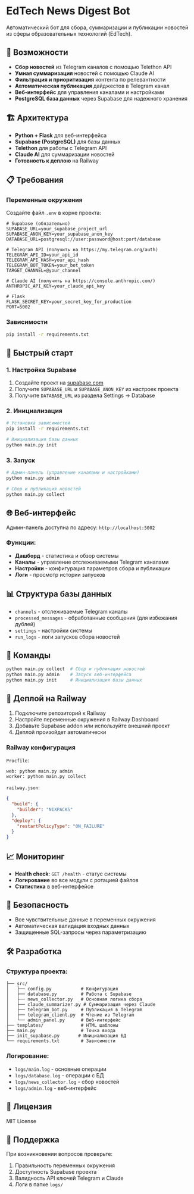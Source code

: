 # EdTech News Digest Bot

Автоматический бот для сбора, суммаризации и публикации новостей из сферы образовательных технологий (EdTech).

## 🚀 Возможности

- **Сбор новостей** из Telegram каналов с помощью Telethon API
- **Умная суммаризация** новостей с помощью Claude AI
- **Фильтрация и приоритизация** контента по релевантности
- **Автоматическая публикация** дайджестов в Telegram канал
- **Веб-интерфейс** для управления каналами и настройками
- **PostgreSQL база данных** через Supabase для надежного хранения

## 🏗️ Архитектура

- **Python + Flask** для веб-интерфейса
- **Supabase (PostgreSQL)** для базы данных
- **Telethon** для работы с Telegram API
- **Claude AI** для суммаризации новостей
- **Готовность к деплою** на Railway

## 📋 Требования

### Переменные окружения

Создайте файл `.env` в корне проекта:

```env
# Supabase (обязательно)
SUPABASE_URL=your_supabase_project_url
SUPABASE_ANON_KEY=your_supabase_anon_key
DATABASE_URL=postgresql://user:password@host:port/database

# Telegram API (получить на https://my.telegram.org/auth)
TELEGRAM_API_ID=your_api_id
TELEGRAM_API_HASH=your_api_hash
TELEGRAM_BOT_TOKEN=your_bot_token
TARGET_CHANNEL=@your_channel

# Claude AI (получить на https://console.anthropic.com/)
ANTHROPIC_API_KEY=your_claude_api_key

# Flask
FLASK_SECRET_KEY=your_secret_key_for_production
PORT=5002
```

### Зависимости

```bash
pip install -r requirements.txt
```

## 🚀 Быстрый старт

### 1. Настройка Supabase

1. Создайте проект на [supabase.com](https://supabase.com)
2. Получите `SUPABASE_URL` и `SUPABASE_ANON_KEY` из настроек проекта
3. Получите `DATABASE_URL` из раздела Settings → Database

### 2. Инициализация

```bash
# Установка зависимостей
pip install -r requirements.txt

# Инициализация базы данных
python main.py init
```

### 3. Запуск

```bash
# Админ-панель (управление каналами и настройками)
python main.py admin

# Сбор и публикация новостей
python main.py collect
```

## 🌐 Веб-интерфейс

Админ-панель доступна по адресу: `http://localhost:5002`

### Функции:
- **Дашборд** - статистика и обзор системы
- **Каналы** - управление отслеживаемыми Telegram каналами
- **Настройки** - конфигурация параметров сбора и публикации
- **Логи** - просмотр истории запусков

## 📊 Структура базы данных

- `channels` - отслеживаемые Telegram каналы
- `processed_messages` - обработанные сообщения (для избежания дублей)
- `settings` - настройки системы
- `run_logs` - логи запусков сбора новостей

## 🔧 Команды

```bash
python main.py collect  # Сбор и публикация новостей
python main.py admin    # Запуск веб-интерфейса
python main.py init     # Инициализация базы данных
```

## 🚢 Деплой на Railway

1. Подключите репозиторий к Railway
2. Настройте переменные окружения в Railway Dashboard
3. Добавьте Supabase addon или используйте внешний проект
4. Деплой произойдет автоматически

### Railway конфигурация

`Procfile`:
```
web: python main.py admin
worker: python main.py collect
```

`railway.json`:
```json
{
  "build": {
    "builder": "NIXPACKS"
  },
  "deploy": {
    "restartPolicyType": "ON_FAILURE"
  }
}
```

## 📈 Мониторинг

- **Health check**: `GET /health` - статус системы
- **Логирование** во все модули с ротацией файлов
- **Статистика** в веб-интерфейсе

## 🔐 Безопасность

- Все чувствительные данные в переменных окружения
- Автоматическая валидация входных данных
- Защищенные SQL-запросы через параметризацию

## 🛠️ Разработка

### Структура проекта:
```
├── src/
│   ├── config.py           # Конфигурация
│   ├── database.py         # Работа с Supabase
│   ├── news_collector.py   # Основная логика сбора
│   ├── claude_summarizer.py # Суммаризация через Claude
│   ├── telegram_bot.py     # Публикация в Telegram
│   ├── telegram_client.py  # Чтение из Telegram
│   └── admin_panel.py      # Веб-интерфейс
├── templates/              # HTML шаблоны
├── main.py                 # Точка входа
├── init_supabase.py       # Инициализация БД
└── requirements.txt        # Зависимости
```

### Логирование:
- `logs/main.log` - основные операции
- `logs/database.log` - операции с БД
- `logs/news_collector.log` - сбор новостей
- `logs/admin.log` - веб-интерфейс

## 📝 Лицензия

MIT License

## 🤝 Поддержка

При возникновении вопросов проверьте:
1. Правильность переменных окружения
2. Доступность Supabase проекта
3. Валидность API ключей Telegram и Claude
4. Логи в папке `logs/` 